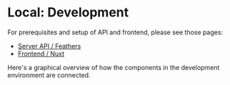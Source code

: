 # Local: Development

For prerequisites and setup of API and frontend, please see those pages:

* [Server API / Feathers](../server-api/installation.md)
* [Frontend / Nuxt](../web-app/installation.md)

Here's a graphical overview of how the components in the development environment are connected.

